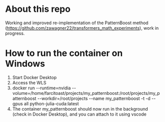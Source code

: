 # About this repo

Working and improved re-implementation of the PatternBoost method (https://github.com/zawagner22/transformers_math_experiments), work in progress.

# How to run the container on Windows

1. Start Docker Desktop
2. Access the WLS
3. docker run --runtime=nvidia --volume=/home/farcitoast/projects/my_patternboost:/root/projects/my_patternboost --workdir=/root/projects --name my_patternboost -t -d --gpus all python-julia-cuda:latest
4. The container my_patternboost should now run in the background (check in Docker Desktop), and you can attach to it using vscode 
